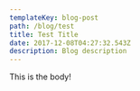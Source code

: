 ```yaml
---
templateKey: blog-post
path: /blog/test
title: Test Title
date: 2017-12-08T04:27:32.543Z
description: Blog description
---
```

This is the body!
